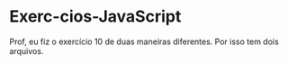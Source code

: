 # Exerc-cios-JavaScript
Prof, eu fiz o exercício 10 de duas maneiras diferentes. Por isso tem dois arquivos.
